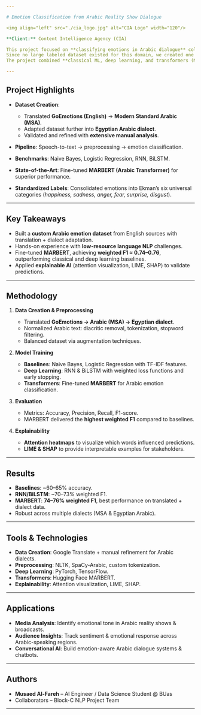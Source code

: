 ```yaml
---

# Emotion Classification from Arabic Reality Show Dialogue

<img align="left" src="./cia_logo.jpg" alt="CIA Logo" width="120"/>  

**Client:** Content Intelligence Agency (CIA)

This project focused on **classifying emotions in Arabic dialogue** collected from reality show content.
Since no large labeled dataset existed for this domain, we created one by **translating and adapting the GoEmotions dataset** into Arabic (including **Egyptian dialect**).
The project combined **classical ML, deep learning, and transformers (MARBERT)** into a full pipeline for robust Arabic emotion recognition.

---
```


## Project Highlights

* **Dataset Creation**:

  * Translated **GoEmotions (English)** → **Modern Standard Arabic (MSA)**.
  * Adapted dataset further into **Egyptian Arabic dialect**.
  * Validated and refined with **extensive manual analysis**.
* **Pipeline**: Speech-to-text → preprocessing → emotion classification.
* **Benchmarks**: Naive Bayes, Logistic Regression, RNN, BiLSTM.
* **State-of-the-Art**: Fine-tuned **MARBERT (Arabic Transformer)** for superior performance.
* **Standardized Labels**: Consolidated emotions into Ekman’s six universal categories (*happiness, sadness, anger, fear, surprise, disgust*).

---

## Key Takeaways

* Built a **custom Arabic emotion dataset** from English sources with translation + dialect adaptation.
* Hands-on experience with **low-resource language NLP** challenges.
* Fine-tuned **MARBERT**, achieving **weighted F1 ≈ 0.74–0.76**, outperforming classical and deep learning baselines.
* Applied **explainable AI** (attention visualization, LIME, SHAP) to validate predictions.

---

## Methodology

1. **Data Creation & Preprocessing**

   * Translated **GoEmotions → Arabic (MSA) → Egyptian dialect**.
   * Normalized Arabic text: diacritic removal, tokenization, stopword filtering.
   * Balanced dataset via augmentation techniques.

2. **Model Training**

   * **Baselines**: Naive Bayes, Logistic Regression with TF-IDF features.
   * **Deep Learning**: RNN & BiLSTM with weighted loss functions and early stopping.
   * **Transformers**: Fine-tuned **MARBERT** for Arabic emotion classification.

3. **Evaluation**

   * Metrics: Accuracy, Precision, Recall, F1-score.
   * MARBERT delivered the **highest weighted F1** compared to baselines.

4. **Explainability**

   * **Attention heatmaps** to visualize which words influenced predictions.
   * **LIME & SHAP** to provide interpretable examples for stakeholders.

---

## Results

* **Baselines**: ~60–65% accuracy.
* **RNN/BiLSTM**: ~70–73% weighted F1.
* **MARBERT**: **74–76% weighted F1**, best performance on translated + dialect data.
* Robust across multiple dialects (MSA & Egyptian Arabic).

---

## Tools & Technologies

* **Data Creation**: Google Translate + manual refinement for Arabic dialects.
* **Preprocessing**: NLTK, SpaCy-Arabic, custom tokenization.
* **Deep Learning**: PyTorch, TensorFlow.
* **Transformers**: Hugging Face MARBERT.
* **Explainability**: Attention visualization, LIME, SHAP.

---

## Applications

* **Media Analysis**: Identify emotional tone in Arabic reality shows & broadcasts.
* **Audience Insights**: Track sentiment & emotional response across Arabic-speaking regions.
* **Conversational AI**: Build emotion-aware Arabic dialogue systems & chatbots.

---

## Authors

* **Musaed Al-Fareh** – AI Engineer / Data Science Student @ BUas
* Collaborators – Block-C NLP Project Team

---


